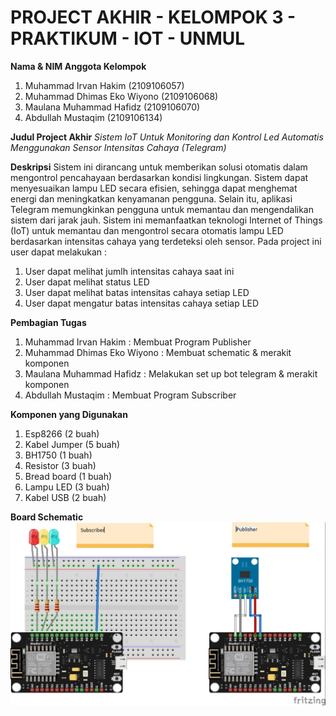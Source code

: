 # PROJECT AKHIR - KELOMPOK 3 - PRAKTIKUM - IOT - UNMUL

**Nama & NIM Anggota Kelompok**
1. Muhammad Irvan Hakim 	(2109106057)
2. Muhammad Dhimas Eko Wiyono 	(2109106068)
3. Maulana Muhammad Hafidz 	(2109106070)
4. Abdullah Mustaqim 		(2109106134)

**Judul Project Akhir**
_Sistem IoT Untuk Monitoring dan Kontrol Led Automatis Menggunakan Sensor Intensitas Cahaya (Telegram)_

**Deskripsi**
Sistem ini dirancang untuk memberikan solusi otomatis dalam mengontrol pencahayaan berdasarkan kondisi lingkungan. Sistem dapat menyesuaikan lampu LED secara efisien, sehingga dapat menghemat energi dan meningkatkan kenyamanan pengguna. Selain itu, aplikasi Telegram memungkinkan pengguna untuk memantau dan mengendalikan sistem dari jarak jauh. Sistem ini memanfaatkan teknologi Internet of Things (IoT) untuk memantau dan mengontrol secara otomatis lampu LED berdasarkan intensitas cahaya yang terdeteksi oleh sensor. Pada project ini user dapat melakukan :
1. User dapat melihat jumlh intensitas cahaya saat ini
2. User dapat melihat status LED
3. User dapat melihat batas intensitas cahaya setiap LED
4. User dapat mengatur batas intensitas cahaya setiap LED

**Pembagian Tugas**
1. Muhammad Irvan Hakim 	: Membuat Program Publisher
2. Muhammad Dhimas Eko Wiyono 	: Membuat schematic & merakit komponen 
3. Maulana Muhammad Hafidz 	: Melakukan set up bot telegram & merakit komponen
4. Abdullah Mustaqim		: Membuat Program Subscriber

**Komponen yang Digunakan**
1. Esp8266 (2 buah)
2. Kabel Jumper (5 buah)
3. BH1750 (1 buah)
4. Resistor (3 buah)
5. Bread board (1 buah)
6. Lampu LED (3 buah)
7. Kabel USB (2 buah)

**Board Schematic**
<img src="Skema/Schematic.jpeg">
